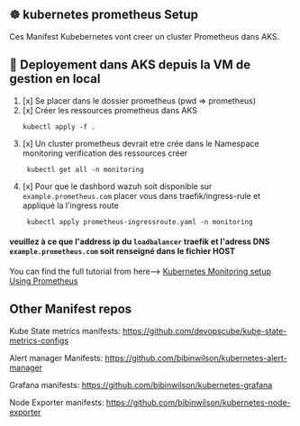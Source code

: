 ## ☸️ kubernetes prometheus Setup
Ces Manifest Kubebernetes vont creer un cluster Prometheus dans AKS.

## 🚀 Deployement dans AKS depuis la VM de gestion en local
1. [x] Se placer dans le dossier prometheus (pwd => prometheus)
2. [x] Créer les ressources prometheus dans AKS
    ```
    kubectl apply -f . 
   ```
3. [x]  Un cluster prometheus devrait etre crée dans le Namespace monitoring verification des ressources créer
   ```
    kubectl get all -n monitoring
   ```
4. [x]  Pour que le dashbord wazuh soit disponible sur `example.prometheus.com` placer vous dans traefik/ingress-rule et appliqué la l'ingress route 
   ```
    kubectl apply prometheus-ingressroute.yaml -n monitoring
   ```
#### veuillez à ce que l'address ip du `loadbalancer` traefik et l'adress DNS `example.prometheus.com` soit renseigné dans le fichier HOST
You can find the full tutorial from here--> [Kubernetes Monitoring setup Using Prometheus](https://devopscube.com/setup-prometheus-monitoring-on-kubernetes/)
## Other Manifest repos

Kube State metrics manifests: https://github.com/devopscube/kube-state-metrics-configs

Alert manager Manifests: https://github.com/bibinwilson/kubernetes-alert-manager

Grafana manifests: https://github.com/bibinwilson/kubernetes-grafana

Node Exporter manifests: https://github.com/bibinwilson/kubernetes-node-exporter


